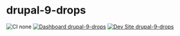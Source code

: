 # drupal-9-drops

![CI none](https://img.shields.io/badge/ci-none-orange.svg)
[![Dashboard drupal-9-drops](https://img.shields.io/badge/dashboard-drupal_9_drops-yellow.svg)](https://dashboard.pantheon.io/sites/cf328b80-3de6-4dad-a9c0-60ea42d58dfa#dev/code)
[![Dev Site drupal-9-drops](https://img.shields.io/badge/site-drupal_9_drops-blue.svg)](http://dev-drupal-9-drops.pantheonsite.io/)